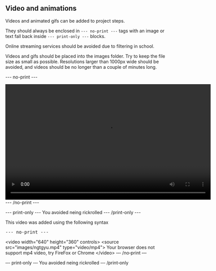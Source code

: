 ## Video and animations

Videos and animated gifs can be added to project steps.

They should always be enclosed in `--- no-print ---` tags with an image or text fall back inside `--- print-only ---` blocks.

Online streaming services should be avoided due to filtering in school.

Videos and gifs should be placed into the images folder. Try to keep the file size as small as possible. Resolutions larger than 1000px wide should be avoided, and videos should be no longer than a couple of minutes long.

--- no-print ---
<html><video width="640" height="360" controls>
<source src="images/ngtgyu.mp4" type="video/mp4">
Your browser does not support mp4 video, try FireFox or Chrome
</video></html>
--- /no-print ---

--- print-only ---
You avoided neing rickrolled
--- /print-only ---

This video was added using the following syntax

<html><pre>
&dash;&dash;&dash; no&dash;print &dash;&dash;&dash;</pre>
&lt;video width="640" height="360" controls&gt;
&lt;source src="images/ngtgyu.mp4" type="video/mp4"&gt;
Your browser does not support mp4 video, try FireFox or Chrome
&lt;/video&gt;
&dash;&dash;&dash; /no&dash;print &dash;&dash;&dash;

&dash;&dash;&dash; print&dash;only &dash;&dash;&dash;
You avoided neing rickrolled
&dash;&dash;&dash; /print&dash;only
</pre></html>
